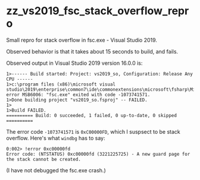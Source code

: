 # zz_vs2019_fsc_stack_overflow_repro

Small repro for stack overflow in fsc.exe - Visual Studio 2019.

Observed behavior is that it takes about 15 seconds to build, and fails.

Observed output in Visual Studio 2019 version 16.0.0 is:

```
1>------ Build started: Project: vs2019_so, Configuration: Release Any CPU ------
1>c:\program files (x86)\microsoft visual studio\2019\enterprise\common7\ide\commonextensions\microsoft\fsharp\Microsoft.FSharp.targets(277,9): error MSB6006: "fsc.exe" exited with code -1073741571.
1>Done building project "vs2019_so.fsproj" -- FAILED.
1>
1>Build FAILED.
========== Build: 0 succeeded, 1 failed, 0 up-to-date, 0 skipped ==========
```

The error code `-1073741571` is `0xC00000FD`, which I suspsect to be stack overflow. Here's what `windbg` has to say:

```
0:002> !error 0xc00000fd
Error code: (NTSTATUS) 0xc00000fd (3221225725) - A new guard page for the stack cannot be created.
```

(I have not debugged the fsc.exe crash.)
